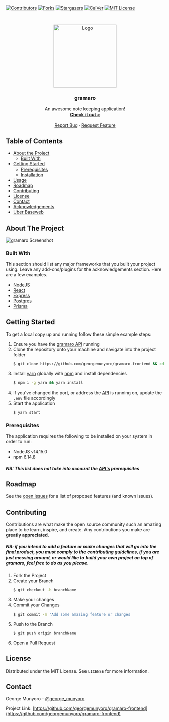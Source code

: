 [![Contributors][contributors-shield]][contributors-url]
[![Forks][forks-shield]][forks-url] [![Stargazers][stars-shield]][stars-url]
[![CalVer](https://img.shields.io/badge/calver-0Y.MM.MICRO-22bfda.svg)](https://img.shields.io/badge/calver-0Y.MM.MICRO-22bfda.svg)
[![MIT License][license-shield]][license-url]

<!-- PROJECT LOGO -->
<br />
<p align="center">
  <a href="https://github.com/georgemunyoro/gramaro-frontend">
    <img src="https://i.imgur.com/YJ5WkYP.png" alt="Logo" width="200" height="200">
  </a>

  <h3 align="center">gramaro</h3>

  <p align="center">
    An awesome note keeping application!
    <br />
    <a href="https://gramaro.ml"><strong>Check it out »</strong></a>
    <br />
    <br />
    <a href="https://github.com/georgemunyoro/gramaro-frontend/issues">Report Bug</a>
    ·
    <a href="https://github.com/georgemunyoro/gramaro-frontend/issues">Request Feature</a>
  </p>
</p>

<!-- TABLE OF CONTENTS -->

## Table of Contents

- [About the Project](#about-the-project)
  - [Built With](#built-with)
- [Getting Started](#getting-started)
  - [Prerequisites](#prerequisites)
  - [Installation](#installation)
- [Usage](#usage)
- [Roadmap](#roadmap)
- [Contributing](#contributing)
- [License](#license)
- [Contact](#contact)
- [Acknowledgements](#acknowledgements)
- [Uber Baseweb](https://github.com/uber/baseweb)

<!-- ABOUT THE PROJECT -->

## About The Project

![gramaro Screenshot](https://i.imgur.com/k0m2i4z.png)

### Built With

This section should list any major frameworks that you built your project using.
Leave any add-ons/plugins for the acknowledgements section. Here are a few
examples.

- [NodeJS](https://nodejs.org/en/)
- [React](https://reactjs.org/)
- [Express](https://expressjs.com/)
- [Postgres](https://www.postgresql.org/)
- [Prisma](https://prisma.io)

<!-- GETTING STARTED -->

## Getting Started

To get a local copy up and running follow these simple example steps:

1. Ensure you have the
   [gramaro API](https://github.com/georgemunyoro/gramaro-api) running
2. Clone the repository onto your machine and navigate into the project folder
   ```sh
   $ git clone https://github.com/georgemunyoro/gramaro-frontend && cd gramaro-frontend
   ```
3. Install [yarn](https://yarnpkg.com/) globally with
   [npm](https://www.npmjs.com/) and install dependencies
   ```sh
   $ npm i -g yarn && yarn install
   ```
4. If you've changed the port, or address the
   [API](https://github.com/georgemunyoro/gramaro-api) is running on, update the
   `.env` file accordingly
5. Start the application
   ```sh
   $ yarn start
   ```

### Prerequisites

The application requires the following to be installed on your system in order
to run:

- NodeJS v14.15.0
- npm 6.14.8

##### NB: This list does not take into account the [API's](https://github.com/georgemunyoro/gramaro-api) prerequisites

<!-- ROADMAP -->

## Roadmap

See the [open issues](https://github.com/georgemunyoro/gramaro-frontend/issues)
for a list of proposed features (and known issues).

<!-- CONTRIBUTING -->

## Contributing

Contributions are what make the open source community such an amazing place to
be learn, inspire, and create. Any contributions you make are **greatly
appreciated**.

##### NB: if you intend to add a feature or make changes that will go into the final product, you must comply to the contributing guidelines, if you are just messing around, or would like to build your own project on top of gramaro, feel free to do as you please.

1. Fork the Project
2. Create your Branch
   ```sh
   $ git checkout -b branchName
   ```
3. Make your changes
4. Commit your Changes
   ```sh
   $ git commit -m 'Add some amazing feature or changes
   ```
5. Push to the Branch
   ```sh
   $ git push origin branchName
   ```
6. Open a Pull Request

<!-- LICENSE -->

## License

Distributed under the MIT License. See `LICENSE` for more information.

<!-- CONTACT -->

## Contact

George Munyoro - [@george_munyoro](https://twitter.com/george_munyoro)

Project Link:
[https://github.com/georgemunyoro/gramaro-frontend](https://github.com/georgemunyoro/gramaro-frontend)

<!-- MARKDOWN LINKS & IMAGES -->
<!-- https://www.markdownguide.org/basic-syntax/#reference-style-links -->

[contributors-shield]: https://img.shields.io/github/contributors/georgemunyoro/gramaro-frontend.svg
[contributors-url]: https://github.com/georgemunyoro/gramaro-frontend/graphs/contributors
[forks-shield]: https://img.shields.io/github/forks/georgemunyoro/gramaro-frontend.svg
[forks-url]: https://github.com/georgemunyoro/gramaro-frontend/network/members
[stars-shield]: https://img.shields.io/github/stars/georgemunyoro/gramaro-frontend.svg
[stars-url]: https://github.com/georgemunyoro/gramaro-frontend/stargazers
[license-url]: https://github.com/georgemunyoro/gramaro-frontend/blob/master/LICENSE.txt
[license-shield]: https://img.shields.io/github/license/georgemunyoro/gramaro-frontend.svg
[linkedin-url]: https://linkedin.com/in/georgemunyoro
